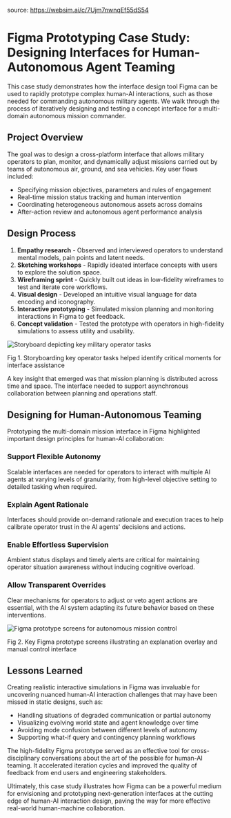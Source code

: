 source: https://websim.ai/c/7Ujm7nwnqEf55dS54

# Figma Prototyping Case Study: Designing Interfaces for Human-Autonomous Agent Teaming

This case study demonstrates how the interface design tool Figma can be used to rapidly prototype complex human-AI interactions, such as those needed for commanding autonomous military agents. We walk through the process of iteratively designing and testing a concept interface for a multi-domain autonomous mission commander.

## Project Overview

The goal was to design a cross-platform interface that allows military operators to plan, monitor, and dynamically adjust missions carried out by teams of autonomous air, ground, and sea vehicles. Key user flows included:

- Specifying mission objectives, parameters and rules of engagement
- Real-time mission status tracking and human intervention
- Coordinating heterogeneous autonomous assets across domains
- After-action review and autonomous agent performance analysis

## Design Process

1. **Empathy research** - Observed and interviewed operators to understand mental models, pain points and latent needs.
2. **Sketching workshops** - Rapidly ideated interface concepts with users to explore the solution space.
3. **Wireframing sprint** - Quickly built out ideas in low-fidelity wireframes to test and iterate core workflows.
4. **Visual design** - Developed an intuitive visual language for data encoding and iconography.
5. **Interactive prototyping** - Simulated mission planning and monitoring interactions in Figma to get feedback.
6. **Concept validation** - Tested the prototype with operators in high-fidelity simulations to assess utility and usability.

![Storyboard depicting key military operator tasks](https://mcoai.dplmi.mit.edu/images/storyboard.jpg)

Fig 1. Storyboarding key operator tasks helped identify critical moments for interface assistance

A key insight that emerged was that mission planning is distributed across time and space. The interface needed to support asynchronous collaboration between planning and operations staff.

## Designing for Human-Autonomous Teaming

Prototyping the multi-domain mission interface in Figma highlighted important design principles for human-AI collaboration:

### Support Flexible Autonomy

Scalable interfaces are needed for operators to interact with multiple AI agents at varying levels of granularity, from high-level objective setting to detailed tasking when required.

### Explain Agent Rationale

Interfaces should provide on-demand rationale and execution traces to help calibrate operator trust in the AI agents' decisions and actions.

### Enable Effortless Supervision

Ambient status displays and timely alerts are critical for maintaining operator situation awareness without inducing cognitive overload.

### Allow Transparent Overrides

Clear mechanisms for operators to adjust or veto agent actions are essential, with the AI system adapting its future behavior based on these interventions.

![Figma prototype screens for autonomous mission control](https://mcoai.dplmi.mit.edu/images/figma-screens.png)

Fig 2. Key Figma prototype screens illustrating an explanation overlay and manual control interface

## Lessons Learned

Creating realistic interactive simulations in Figma was invaluable for uncovering nuanced human-AI interaction challenges that may have been missed in static designs, such as:

- Handling situations of degraded communication or partial autonomy
- Visualizing evolving world state and agent knowledge over time
- Avoiding mode confusion between different levels of autonomy
- Supporting what-if query and contingency planning workflows

The high-fidelity Figma prototype served as an effective tool for cross-disciplinary conversations about the art of the possible for human-AI teaming. It accelerated iteration cycles and improved the quality of feedback from end users and engineering stakeholders.

Ultimately, this case study illustrates how Figma can be a powerful medium for envisioning and prototyping next-generation interfaces at the cutting edge of human-AI interaction design, paving the way for more effective real-world human-machine collaboration.